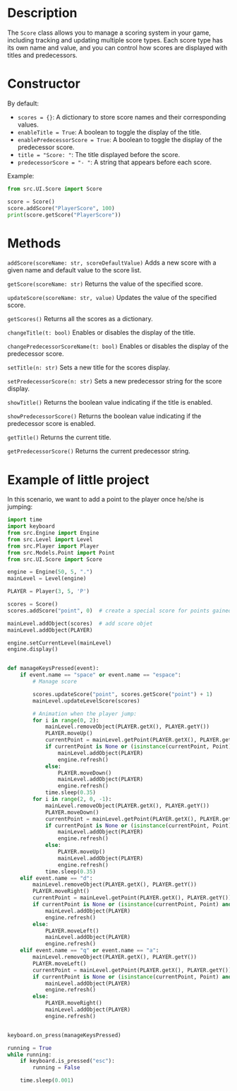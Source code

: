 # Description

The `Score` class allows you to manage a scoring system in your game, including tracking and updating multiple score types. Each score type has its own name and value, and you can control how scores are displayed with titles and predecessors.

# Constructor

By default:
- `scores = {}`: A dictionary to store score names and their corresponding values.
- `enableTitle = True`: A boolean to toggle the display of the title.
- `enablePredecessorScore = True`: A boolean to toggle the display of the predecessor score.
- `title = "Score: "`: The title displayed before the score.
- `predecessorScore = "- "`: A string that appears before each score.

Example:

```python
from src.UI.Score import Score

score = Score()
score.addScore("PlayerScore", 100)
print(score.getScore("PlayerScore"))
```

# Methods

`addScore(scoreName: str, scoreDefaultValue)`
Adds a new score with a given name and default value to the score list.

`getScore(scoreName: str)`
Returns the value of the specified score.

`updateScore(scoreName: str, value)`
Updates the value of the specified score.

`getScores()`
Returns all the scores as a dictionary.

`changeTitle(t: bool)`
Enables or disables the display of the title.

`changePredecessorScoreName(t: bool)`
Enables or disables the display of the predecessor score.

`setTitle(n: str)`
Sets a new title for the scores display.

`setPredecessorScore(n: str)`
Sets a new predecessor string for the score display.

`showTitle()`
Returns the boolean value indicating if the title is enabled.

`showPredecessorScore()`
Returns the boolean value indicating if the predecessor score is enabled.

`getTitle()`
Returns the current title.

`getPredecessorScore()`
Returns the current predecessor string.

# Example of little project

In this scenario, we want to add a point to the player once he/she is jumping:

```python
import time
import keyboard
from src.Engine import Engine
from src.Level import Level
from src.Player import Player
from src.Models.Point import Point
from src.UI.Score import Score

engine = Engine(50, 5, ".")
mainLevel = Level(engine)

PLAYER = Player(3, 5, 'P')

scores = Score()
scores.addScore("point", 0)  # create a special score for points gained by the player

mainLevel.addObject(scores)  # add score objet
mainLevel.addObject(PLAYER)

engine.setCurrentLevel(mainLevel)
engine.display()


def manageKeysPressed(event):
    if event.name == "space" or event.name == "espace":
        # Manage score

        scores.updateScore("point", scores.getScore("point") + 1)
        mainLevel.updateLevelScore(scores)

        # Animation when the player jump:
        for i in range(0, 2):
            mainLevel.removeObject(PLAYER.getX(), PLAYER.getY())
            PLAYER.moveUp()
            currentPoint = mainLevel.getPoint(PLAYER.getX(), PLAYER.getY())
            if currentPoint is None or (isinstance(currentPoint, Point) and not currentPoint.canCollide()):
                mainLevel.addObject(PLAYER)
                engine.refresh()
            else:
                PLAYER.moveDown()
                mainLevel.addObject(PLAYER)
                engine.refresh()
            time.sleep(0.35)
        for i in range(2, 0, -1):
            mainLevel.removeObject(PLAYER.getX(), PLAYER.getY())
            PLAYER.moveDown()
            currentPoint = mainLevel.getPoint(PLAYER.getX(), PLAYER.getY())
            if currentPoint is None or (isinstance(currentPoint, Point) and not currentPoint.canCollide()):
                mainLevel.addObject(PLAYER)
                engine.refresh()
            else:
                PLAYER.moveUp()
                mainLevel.addObject(PLAYER)
                engine.refresh()
            time.sleep(0.35)
    elif event.name == "d":
        mainLevel.removeObject(PLAYER.getX(), PLAYER.getY())
        PLAYER.moveRight()
        currentPoint = mainLevel.getPoint(PLAYER.getX(), PLAYER.getY())
        if currentPoint is None or (isinstance(currentPoint, Point) and not currentPoint.canCollide()):
            mainLevel.addObject(PLAYER)
            engine.refresh()
        else:
            PLAYER.moveLeft()
            mainLevel.addObject(PLAYER)
            engine.refresh()
    elif event.name == "q" or event.name == "a":
        mainLevel.removeObject(PLAYER.getX(), PLAYER.getY())
        PLAYER.moveLeft()
        currentPoint = mainLevel.getPoint(PLAYER.getX(), PLAYER.getY())
        if currentPoint is None or (isinstance(currentPoint, Point) and not currentPoint.canCollide()):
            mainLevel.addObject(PLAYER)
            engine.refresh()
        else:
            PLAYER.moveRight()
            mainLevel.addObject(PLAYER)
            engine.refresh()


keyboard.on_press(manageKeysPressed)

running = True
while running:
    if keyboard.is_pressed("esc"):
        running = False

    time.sleep(0.001)
```